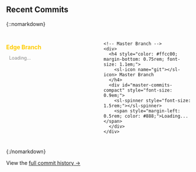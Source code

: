 
## Recent Commits

{::nomarkdown}
<div style="margin: 1.5rem 0;">
  <div style="display: grid; grid-template-columns: 1fr 1fr; gap: 1.5rem;">
    <!-- Edge Branch -->
    <div>
      <h4 style="color: #ffcc00; margin-bottom: 0.75rem; font-size: 1.1em;">
        <sl-icon name="git"></sl-icon> Edge Branch
      </h4>
      <div id="edge-commits-compact" style="font-size: 0.9em;">
        <sl-spinner style="font-size: 1.5rem;"></sl-spinner>
        <span style="margin-left: 0.5rem; color: #888;">Loading...</span>
      </div>
    </div>

    <!-- Master Branch -->
    <div>
      <h4 style="color: #ffcc00; margin-bottom: 0.75rem; font-size: 1.1em;">
        <sl-icon name="git"></sl-icon> Master Branch
      </h4>
      <div id="master-commits-compact" style="font-size: 0.9em;">
        <sl-spinner style="font-size: 1.5rem;"></sl-spinner>
        <span style="margin-left: 0.5rem; color: #888;">Loading...</span>
      </div>
    </div>
  </div>
</div>

<script>
// Compact version - shows only 5 commits per branch
function formatRelativeTimeCompact(dateString) {
  const date = new Date(dateString);
  const now = new Date();
  const seconds = Math.floor((now - date) / 1000);

  const intervals = {
    year: 31536000,
    month: 2592000,
    week: 604800,
    day: 86400,
    hour: 3600,
    minute: 60
  };

  for (const [unit, secondsInUnit] of Object.entries(intervals)) {
    const interval = Math.floor(seconds / secondsInUnit);
    if (interval >= 1) {
      return `${interval} ${unit}${interval !== 1 ? 's' : ''} ago`;
    }
  }

  return 'just now';
}

async function fetchCommitsCompact(branch, containerId) {
  const container = document.getElementById(containerId);

  try {
    const response = await fetch(
      `https://api.github.com/repos/Smoothieware/Smoothieware/commits?sha=${branch}&per_page=5`
    );

    if (!response.ok) {
      throw new Error(`API error ${response.status}`);
    }

    const commits = await response.json();

    let html = '<div style="display: flex; flex-direction: column; gap: 0.5rem;">';

    commits.forEach(commit => {
      const sha = commit.sha.substring(0, 7);
      const message = commit.commit.message.split('\n')[0];
      // Truncate long messages
      const displayMessage = message.length > 50 ? message.substring(0, 50) + '...' : message;
      const author = commit.commit.author.name;
      const date = commit.commit.author.date;
      const commitUrl = commit.html_url;

      html += `
        <div style="
          background-color: #2a2a2a;
          border-left: 3px solid #444;
          padding: 0.5rem 0.75rem;
          transition: border-color 0.2s ease;
        "
        onmouseover="this.style.borderLeftColor='#ffcc00'"
        onmouseout="this.style.borderLeftColor='#444'">
          <div>
            <a href="${commitUrl}"
               target="_blank"
               style="
                 color: #ffcc00;
                 text-decoration: none;
                 font-family: monospace;
                 font-size: 0.85em;
               "
               onmouseover="this.style.textDecoration='underline'"
               onmouseout="this.style.textDecoration='none'">
              ${sha}
            </a>
            <span style="color: #e0e0e0; margin-left: 0.4rem; font-size: 0.9em;">
              ${displayMessage}
            </span>
          </div>
          <div style="font-size: 0.75em; color: #888; margin-top: 0.25rem;">
            ${author} • ${formatRelativeTimeCompact(date)}
          </div>
        </div>
      `;
    });

    html += '</div>';

    container.innerHTML = html;

  } catch (error) {
    container.innerHTML = `
      <div style="color: #ff6b6b; font-size: 0.85em;">
        Failed to load. <a href="https://github.com/Smoothieware/Smoothieware/commits/${branch}"
        target="_blank" style="color: #ffcc00; text-decoration: underline;">View on GitHub</a>
      </div>
    `;
  }
}

document.addEventListener('DOMContentLoaded', () => {
  fetchCommitsCompact('edge', 'edge-commits-compact');
  fetchCommitsCompact('master', 'master-commits-compact');
});
</script>
{:/nomarkdown}

View the [full commit history →](latest-firmware)
